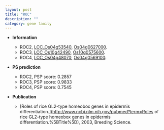 ```yaml
---
layout: post
title: "ROC"
description: ""
category: gene family
---
```


* **Information**  
    + ROC2, [LOC_Os04g53540](http://rice.uga.edu/cgi-bin/ORF_infopage.cgi?orf=LOC_Os04g53540), [Os04g0627000](http://rapdb.dna.affrc.go.jp/viewer/gbrowse_details/irgsp1?name=Os04g0627000).
    + ROC3, [LOC_Os10g42490](http://rice.uga.edu/cgi-bin/ORF_infopage.cgi?orf=LOC_Os10g42490), [Os10g0575600](http://rapdb.dna.affrc.go.jp/viewer/gbrowse_details/irgsp1?name=Os10g0575600).
    + ROC4, [LOC_Os04g48070](http://rice.uga.edu/cgi-bin/ORF_infopage.cgi?orf=LOC_Os04g48070), [Os04g0569100](http://rapdb.dna.affrc.go.jp/viewer/gbrowse_details/irgsp1?name=Os04g0569100).

* **PS prediction**
    + ROC2, PSP score: 0.2857
    + ROC3, PSP score: 0.9833
    + ROC4, PSP score: 0.7545

* **Publication**  
    + [Roles of rice GL2-type homeobox genes in epidermis differentiation.](http://www.ncbi.nlm.nih.gov/pubmed?term=Roles of rice GL2-type homeobox genes in epidermis differentiation.%5BTitle%5D), 2003, Breeding Science.


